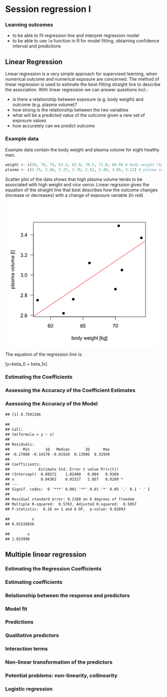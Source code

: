 Session regression I
================

### Learning outcomes

  - to be able to fit regression line and interpret regression model
  - to be able to use `lm` function in R for model fitting, obtaining
    confidence interval and predictions

## Linear Regression

Linear regression is a very simple approach for supervised learning,
when numerical outcome and numerical exposure are concerned. The method
of linear regression is used to estimate the best-fitting straight line
to describe the association. With linear regression we can answer
questions incl.:

  - is there a relationship between exposure (e.g. body weigth) and
    outcome (e.g. plasma volume)?
  - how strong is the relationship between the two variables
  - what will be a predicted value of the outcome given a new set of
    exposure values
  - how accurately can we predict outcome

### Example data

Example data contain the body weight and plasma volume for eight healthy
men.

``` r
weight <- c(58, 70, 74, 63.5, 62.0, 70.5, 71.0, 66.0) # body weight (kg)
plasma <- c(2.75, 2.86, 3.37, 2.76, 2.62, 3.49, 3.05, 3.12) # plasma volume (liters)
```

Scatter plot of the data shows that high plasma volume tends to be
associated with high weight and *vice verca*. Linear regrssion gives the
equation of the straight line that best describes how the outcome
changes (increase or decreases) with a change of exposure variable (in
red)
<img src="session-regression-I_files/figure-gfm/fig-reg-1.png" style="display: block; margin: auto;" />

The equation of the regression line is:

\[y=beta_0 + beta_1x\]

### Estimating the Coefficients

### Assessing the Accuracy of the Coefficient Estimates

### Asesssing the Accuracy of the Model

    ## [1] 0.7591266

    ## 
    ## Call:
    ## lm(formula = y ~ x)
    ## 
    ## Residuals:
    ##      Min       1Q   Median       3Q      Max 
    ## -0.27880 -0.14178 -0.01928  0.13986  0.32939 
    ## 
    ## Coefficients:
    ##             Estimate Std. Error t value Pr(>|t|)  
    ## (Intercept)  0.08572    1.02400   0.084   0.9360  
    ## x            0.04362    0.01527   2.857   0.0289 *
    ## ---
    ## Signif. codes:  0 '***' 0.001 '**' 0.01 '*' 0.05 '.' 0.1 ' ' 1
    ## 
    ## Residual standard error: 0.2188 on 6 degrees of freedom
    ## Multiple R-squared:  0.5763, Adjusted R-squared:  0.5057 
    ## F-statistic:  8.16 on 1 and 6 DF,  p-value: 0.02893

    ##          x 
    ## 0.01526836

    ##        x 
    ## 1.023998

## Multiple linear regression

### Estimating the Regression Coefficients

### Estimating coefficients

### Relationship between the response and predictors

### Model fit

### Predictions

### Qualitative predictors

### Interaction terms

### Non-linear transformation of the predictors

### Potential problems: non-linearity, collinearity

### Logistic regression

